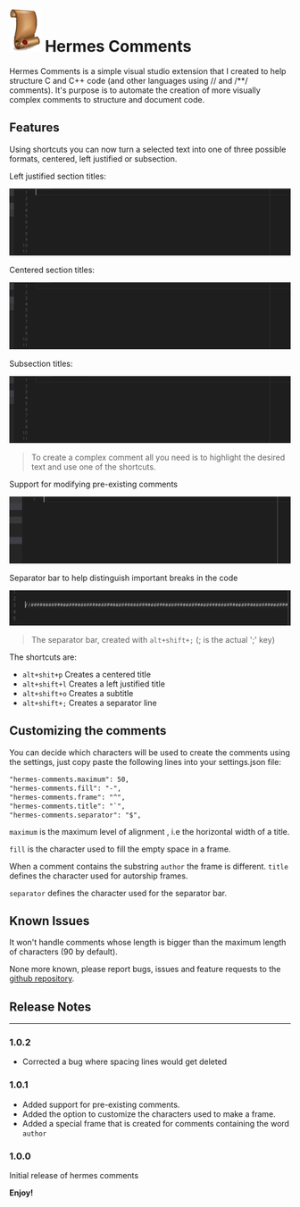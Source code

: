 # ![](Assets/result.png)  Hermes Comments 

Hermes Comments is a simple visual studio extension that I created to help structure C and C++ code (and other languages using // and /**/ comments). It's purpose is to automate the creation of more visually complex comments to structure and document code.

## Features

Using shortcuts you can now turn a selected text into one of three
possible formats, centered, left justified or subsection.

Left justified section titles:

![left comment](Assets/Left.gif)

Centered section titles:

![left comment](Assets/Centered.gif)

Subsection titles:

![left comment](Assets/sub.gif)

> To create a complex comment all you need is to highlight the desired text and use one of the shortcuts.

Support for modifying pre-existing comments

![left comment](Assets/comments.gif)

Separator bar to help distinguish important breaks in the code

![left comment](Assets/bar.png)

>The separator bar, created with `alt+shift+;` (; is the actual ';' key)


The shortcuts are:

* `alt+shit+p` Creates a centered title 
* `alt+shift+l` Creates a left justified title 
* `alt+shift+o`   Creates a subtitle
* `alt+shift+;` Creates a separator line

## Customizing the comments

You can decide which characters will be used to create the comments using the settings, just copy paste the following lines into your settings.json file:

    "hermes-comments.maximum": 50,
    "hermes-comments.fill": "-",
    "hermes-comments.frame": "^",
    "hermes-comments.title": "`",
    "hermes-comments.separator": "$",

`maximum` is the maximum level of alignment , i.e the horizontal width of a title.

`fill` is the character used to fill the empty space in a frame.

When a comment contains the substring `author` the frame is different. `title` defines the character used for autorship frames.

`separator` defines the character used for the separator bar.

## Known Issues

It won't handle comments whose length is bigger than the maximum length of characters (90 by default).

None more known, please report bugs, issues and feature requests to the [github repository](https://github.com/Makogan/Hermes-Comments "Hermes Comments").

## Release Notes
----
### 1.0.2

- Corrected a bug where spacing lines would get deleted

### 1.0.1

- Added support for pre-existing comments.
- Added the option to customize the characters used to make a frame.
- Added a special frame that is created for comments containing the word `author`

### 1.0.0

Initial release of hermes comments

**Enjoy!**
